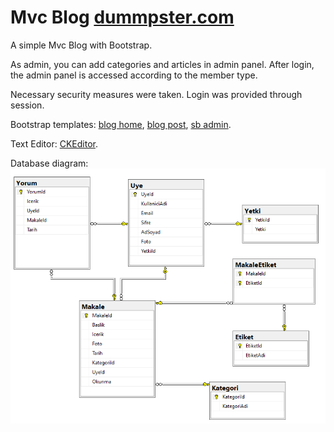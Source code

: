 # Mvc Blog [dummpster.com](http://dummpster.com)

A simple Mvc Blog with Bootstrap.

As admin, you can add categories and articles in admin panel. After login, the admin panel is accessed according to the member type.

Necessary security measures were taken. Login was provided through session.

Bootstrap templates: [blog home](https://startbootstrap.com/templates/blog-home/), [blog post](https://startbootstrap.com/templates/blog-post/), [sb admin](https://startbootstrap.com/templates/sb-admin/).

Text Editor: [CKEditor](https://ckeditor.com/ckeditor-4/).

Database diagram: ![diagram](/MvcBlogg/Content/diagram.png)
